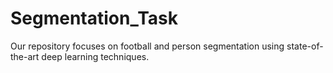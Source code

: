 # Segmentation_Task
Our repository focuses on football and person segmentation using state-of-the-art deep learning techniques. 
